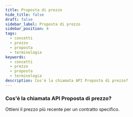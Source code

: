 ```yaml
---
title: Proposta di prezzo
hide_title: false
draft: false
sidebar_label: Proposta di prezzo
sidebar_position: 4
tags:
  - concetti
  - prezzo
  - proposta
  - terminologia
keywords:
  - concetti
  - prezzo
  - proposta
  - terminologia
description: Cos'è la chiamata API Proposta di prezzo?
---
```


### Cos'è la chiamata API Proposta di prezzo?

Ottieni il prezzo più recente per un contratto specifico.
